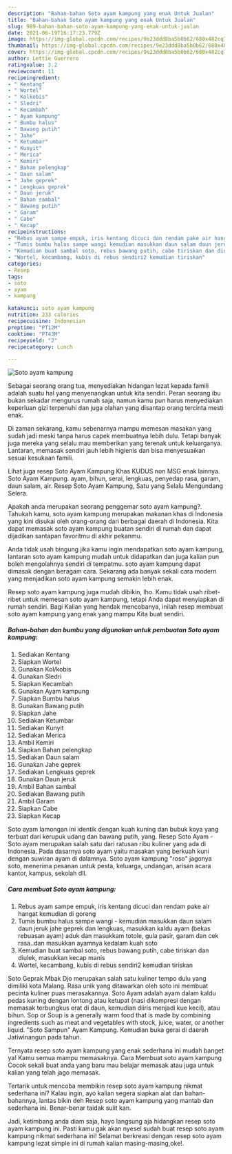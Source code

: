 ```yaml
---
description: "Bahan-bahan Soto ayam kampung yang enak Untuk Jualan"
title: "Bahan-bahan Soto ayam kampung yang enak Untuk Jualan"
slug: 989-bahan-bahan-soto-ayam-kampung-yang-enak-untuk-jualan
date: 2021-06-19T16:17:23.779Z
image: https://img-global.cpcdn.com/recipes/9e23ddd8ba5b0b62/680x482cq70/soto-ayam-kampung-foto-resep-utama.jpg
thumbnail: https://img-global.cpcdn.com/recipes/9e23ddd8ba5b0b62/680x482cq70/soto-ayam-kampung-foto-resep-utama.jpg
cover: https://img-global.cpcdn.com/recipes/9e23ddd8ba5b0b62/680x482cq70/soto-ayam-kampung-foto-resep-utama.jpg
author: Lettie Guerrero
ratingvalue: 3.2
reviewcount: 11
recipeingredient:
- " Kentang"
- " Wortel"
- " Kolkobis"
- " Sledri"
- " Kecambah"
- " Ayam kampung"
- " Bumbu halus"
- " Bawang putih"
- " Jahe"
- " Ketumbar"
- " Kunyit"
- " Merica"
- " Kemiri"
- " Bahan pelengkap"
- " Daun salam"
- " Jahe geprek"
- " Lengkuas geprek"
- " Daun jeruk"
- " Bahan sambal"
- " Bawang putih"
- " Garam"
- " Cabe"
- " Kecap"
recipeinstructions:
- "Rebus ayam sampe empuk, iris kentang dicuci dan rendam pake air hangat kemudian di goreng"
- "Tumis bumbu halus sampe wangi kemudian masukkan daun salam daun jeruk jahe geprek dan lengkuas, masukkan kaldu ayam (bekas rebuasan ayam) aduk dan masukkam totole, gula pasir, garam dan cek rasa..dan masukkan ayamnya kedalam kuah soto"
- "Kemudian buat sambal soto, rebus bawang putih, cabe tiriskan dan diulek, masukkan kecap manis"
- "Wortel, kecambang, kubis di rebus sendiri2 kemudian tiriskan"
categories:
- Resep
tags:
- soto
- ayam
- kampung

katakunci: soto ayam kampung 
nutrition: 233 calories
recipecuisine: Indonesian
preptime: "PT12M"
cooktime: "PT43M"
recipeyield: "2"
recipecategory: Lunch

---
```



![Soto ayam kampung](https://img-global.cpcdn.com/recipes/9e23ddd8ba5b0b62/680x482cq70/soto-ayam-kampung-foto-resep-utama.jpg)

Sebagai seorang orang tua, menyediakan hidangan lezat kepada famili adalah suatu hal yang menyenangkan untuk kita sendiri. Peran seorang ibu bukan sekadar mengurus rumah saja, namun kamu pun harus menyediakan keperluan gizi terpenuhi dan juga olahan yang disantap orang tercinta mesti enak.

Di zaman  sekarang, kamu sebenarnya mampu memesan masakan yang sudah jadi meski tanpa harus capek membuatnya lebih dulu. Tetapi banyak juga mereka yang selalu mau memberikan yang terenak untuk keluarganya. Lantaran, memasak sendiri jauh lebih higienis dan bisa menyesuaikan sesuai kesukaan famili. 

Lihat juga resep Soto Ayam Kampung Khas KUDUS non MSG enak lainnya. Soto Ayam Kampung. ayam, bihun, serai, lengkuas, penyedap rasa, garam, daun salam, air. Resep Soto Ayam Kampung, Satu yang Selalu Mengundang Selera.

Apakah anda merupakan seorang penggemar soto ayam kampung?. Tahukah kamu, soto ayam kampung merupakan makanan khas di Indonesia yang kini disukai oleh orang-orang dari berbagai daerah di Indonesia. Kita dapat memasak soto ayam kampung buatan sendiri di rumah dan dapat dijadikan santapan favoritmu di akhir pekanmu.

Anda tidak usah bingung jika kamu ingin mendapatkan soto ayam kampung, lantaran soto ayam kampung mudah untuk didapatkan dan juga kalian pun boleh mengolahnya sendiri di tempatmu. soto ayam kampung dapat dimasak dengan beragam cara. Sekarang ada banyak sekali cara modern yang menjadikan soto ayam kampung semakin lebih enak.

Resep soto ayam kampung juga mudah dibikin, lho. Kamu tidak usah ribet-ribet untuk memesan soto ayam kampung, tetapi Anda dapat menyiapkan di rumah sendiri. Bagi Kalian yang hendak mencobanya, inilah resep membuat soto ayam kampung yang enak yang mampu Kita buat sendiri.

<!--inarticleads1-->

##### Bahan-bahan dan bumbu yang digunakan untuk pembuatan Soto ayam kampung:

1. Sediakan  Kentang
1. Siapkan  Wortel
1. Gunakan  Kol/kobis
1. Gunakan  Sledri
1. Siapkan  Kecambah
1. Gunakan  Ayam kampung
1. Siapkan  Bumbu halus
1. Gunakan  Bawang putih
1. Siapkan  Jahe
1. Sediakan  Ketumbar
1. Sediakan  Kunyit
1. Sediakan  Merica
1. Ambil  Kemiri
1. Siapkan  Bahan pelengkap
1. Sediakan  Daun salam
1. Gunakan  Jahe geprek
1. Sediakan  Lengkuas geprek
1. Gunakan  Daun jeruk
1. Ambil  Bahan sambal
1. Sediakan  Bawang putih
1. Ambil  Garam
1. Siapkan  Cabe
1. Siapkan  Kecap


Soto ayam lamongan ini identik dengan kuah kuning dan bubuk koya yang terbuat dari kerupuk udang dan bawang putih, yang. Resep Soto Ayam - Soto ayam merupakan salah satu dari ratusan ribu kuliner yang ada di Indonesia. Pada dasarnya soto ayam yaitu masakan yang berkuah kuni dengan suwiran ayam di dalamnya. Soto ayam kampung &#34;roso&#34; jagonya soto, menerima pesanan untuk pesta, keluarga, undangan, arisan acara kantor, kampus, sekolah dll. 

<!--inarticleads2-->

##### Cara membuat Soto ayam kampung:

1. Rebus ayam sampe empuk, iris kentang dicuci dan rendam pake air hangat kemudian di goreng
1. Tumis bumbu halus sampe wangi - kemudian masukkan daun salam daun jeruk jahe geprek dan lengkuas, masukkan kaldu ayam (bekas rebuasan ayam) aduk dan masukkam totole, gula pasir, garam dan cek rasa..dan masukkan ayamnya kedalam kuah soto
1. Kemudian buat sambal soto, rebus bawang putih, cabe tiriskan dan diulek, masukkan kecap manis
1. Wortel, kecambang, kubis di rebus sendiri2 kemudian tiriskan


Soto Geprak Mbak Djo merupakan salah satu kuliner tempo dulu yang dimiliki kota Malang. Rasa unik yang ditawarkan oleh soto ini membuat pecinta kuliner puas merasakannya. Soto Ayam adalah ayam dalam kaldu pedas kuning dengan lontong atau ketupat (nasi dikompresi dengan memasak terbungkus erat di daun, kemudian diiris menjadi kue kecil), atau bihun. Sop or Soup is a generally warm food that is made by combining ingredients such as meat and vegetables with stock, juice, water, or another liquid. &#34;Soto Sampun&#34; Ayam Kampung. Kemudian buka gerai di daerah Jatiwinangun pada tahun. 

Ternyata resep soto ayam kampung yang enak sederhana ini mudah banget ya! Kamu semua mampu memasaknya. Cara Membuat soto ayam kampung Cocok sekali buat anda yang baru mau belajar memasak atau juga untuk kalian yang telah jago memasak.

Tertarik untuk mencoba membikin resep soto ayam kampung nikmat sederhana ini? Kalau ingin, ayo kalian segera siapkan alat dan bahan-bahannya, lantas bikin deh Resep soto ayam kampung yang mantab dan sederhana ini. Benar-benar taidak sulit kan. 

Jadi, ketimbang anda diam saja, hayo langsung aja hidangkan resep soto ayam kampung ini. Pasti kamu gak akan nyesel sudah buat resep soto ayam kampung nikmat sederhana ini! Selamat berkreasi dengan resep soto ayam kampung lezat simple ini di rumah kalian masing-masing,oke!.

